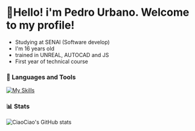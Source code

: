 # 👋Hello! i'm Pedro Urbano. Welcome to my profile!
- Studying at SENAI (Software develop)
- I'm 16 years old
- trained in UNREAL, AUTOCAD and JS
- First year of technical course
</p>

### 📒 Languages and Tools

[![My Skills](https://skillicons.dev/icons?i=js,unreal,discord,autocad,html,css,node)](https://skillicons.dev)

### 📊 Stats

![CiaoCiao's GitHub stats](https://github-readme-stats.vercel.app/api?username=PedroUE&show_icons=true&theme=tokyonight)

